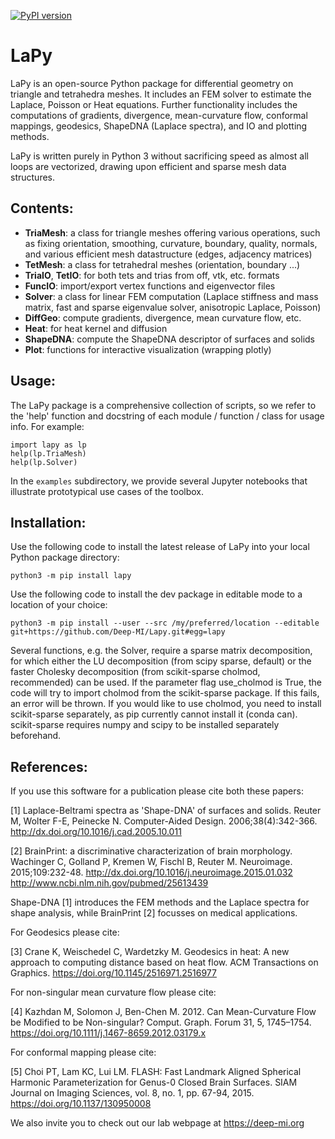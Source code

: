 [![PyPI version](https://badge.fury.io/py/lapy.svg)](https://pypi.org/project/lapy/)
# LaPy

LaPy is an open-source Python package for differential geometry on triangle
and tetrahedra meshes. It includes an FEM solver to estimate the Laplace,
Poisson or Heat equations. Further functionality includes the computations
of gradients, divergence, mean-curvature flow, conformal mappings, 
geodesics, ShapeDNA (Laplace spectra), and IO and plotting methods. 

LaPy is written purely in Python 3 without sacrificing speed as almost all
loops are vectorized, drawing upon efficient and sparse mesh data structures.

## Contents:

- **TriaMesh**: a class for triangle meshes offering various operations, such as
  fixing orientation, smoothing, curvature, boundary, quality, normals, and
  various efficient mesh datastructure (edges, adjacency matrices)
- **TetMesh**: a class for tetrahedral meshes (orientation, boundary ...)
- **TriaIO**, **TetIO**: for both tets and trias from off, vtk, etc. formats
- **FuncIO**: import/export vertex functions and eigenvector files
- **Solver**: a class for linear FEM computation (Laplace stiffness and mass
  matrix, fast and sparse eigenvalue solver, anisotropic Laplace, Poisson)
- **DiffGeo**: compute gradients, divergence, mean curvature flow, etc.
- **Heat**: for heat kernel and diffusion
- **ShapeDNA**: compute the ShapeDNA descriptor of surfaces and solids
- **Plot**: functions for interactive visualization (wrapping plotly)

## Usage:

The LaPy package is a comprehensive collection of scripts, so we refer to the
'help' function and docstring of each module / function / class for usage info.
For example:

```
import lapy as lp
help(lp.TriaMesh)
help(lp.Solver)
```

In the `examples` subdirectory, we provide several Jupyter notebooks that
illustrate prototypical use cases of the toolbox.

## Installation:

Use the following code to install the latest release of LaPy into your local
Python package directory:

`python3 -m pip install lapy`

Use the following code to install the dev package in editable mode to a location of
your choice:

`python3 -m pip install --user --src /my/preferred/location --editable git+https://github.com/Deep-MI/Lapy.git#egg=lapy`

Several functions, e.g. the Solver, require a sparse matrix decomposition, for which either the LU decomposition (from scipy sparse, default) or the faster Cholesky decomposition (from scikit-sparse cholmod, recommended) can be used. If the parameter flag use_cholmod is True, the code will try to import cholmod from the scikit-sparse package. If this fails, an error will be thrown. If you would like to use cholmod, you need to install scikit-sparse separately, as pip currently cannot install it (conda can). scikit-sparse requires numpy and scipy to be installed separately beforehand.

## References:

If you use this software for a publication please cite both these papers:

[1] Laplace-Beltrami spectra as 'Shape-DNA' of surfaces and solids. Reuter M, Wolter F-E, Peinecke N. Computer-Aided Design. 2006;38(4):342-366. http://dx.doi.org/10.1016/j.cad.2005.10.011

[2] BrainPrint: a discriminative characterization of brain morphology. Wachinger C, Golland P, Kremen W, Fischl B, Reuter M. Neuroimage. 2015;109:232-48. http://dx.doi.org/10.1016/j.neuroimage.2015.01.032 http://www.ncbi.nlm.nih.gov/pubmed/25613439

Shape-DNA [1] introduces the FEM methods and the Laplace spectra for shape analysis, while BrainPrint [2] focusses on medical applications.

For Geodesics please cite:

[3] Crane K, Weischedel C, Wardetzky M. Geodesics in heat: A new approach to computing distance based on heat flow. ACM Transactions on Graphics. https://doi.org/10.1145/2516971.2516977

For non-singular mean curvature flow please cite:

[4] Kazhdan M, Solomon J, Ben-Chen M. 2012. Can Mean-Curvature Flow be Modified to be Non-singular? Comput. Graph. Forum 31, 5, 1745–1754.
https://doi.org/10.1111/j.1467-8659.2012.03179.x

For conformal mapping please cite:

[5] Choi PT, Lam KC, Lui LM. FLASH: Fast Landmark Aligned Spherical Harmonic Parameterization for Genus-0 Closed Brain Surfaces. SIAM Journal on Imaging Sciences, vol. 8, no. 1, pp. 67-94, 2015. https://doi.org/10.1137/130950008

We also invite you to check out our lab webpage at https://deep-mi.org
